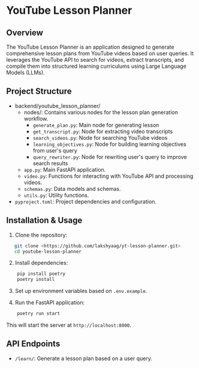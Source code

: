 # YouTube Lesson Planner

## Overview

The YouTube Lesson Planner is an application designed to generate comprehensive lesson plans from YouTube videos based on user queries. It leverages the YouTube API to search for videos, extract transcripts, and compile them into structured learning curriculums using Large Language Models (LLMs).

## Project Structure

- backend/youtube_lesson_planner/
  - nodes/: Contains various nodes for the lesson plan generation workflow.
    - `generate_plan.py`: Main node for generating lesson
    - `get_transcript.py`: Node for extracting video transcripts
    - `search_videos.py`: Node for searching YouTube videos
    - `learning_objectives.py`: Node for building learning objectives from user's query
    - `query_rewriter.py`: Node for rewriting user's query to improve search results
  - `app.py`: Main FastAPI application.
  - `video.py`: Functions for interacting with YouTube API and processing videos.
  - `schemas.py`: Data models and schemas.
  - `utils.py`: Utility functions.
- `pyproject.toml`: Project dependencies and configuration.

## Installation & Usage

1. Clone the repository:

```bash
   git clone <https://github.com/lakshyaag/yt-lesson-planner.git>
   cd youtube-lesson-planner
```

2. Install dependencies:

```bash
    pip install poetry
    poetry install
```

3. Set up environment variables based on `.env.example`.

4. Run the FastAPI application:

```bash
    poetry run start
```

This will start the server at `http://localhost:8000`.

## API Endpoints

- `/learn/`: Generate a lesson plan based on a user query.
